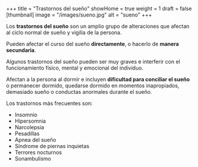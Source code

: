 +++
title = "Trastornos del sueño"
showHome = true
weight = 1
draft = false
[thumbnail]
image = "/images/sueno.jpg"
alt = "sueno"
+++

Los **trastornos del sueño** son un amplio grupo de alteraciones que afectan al ciclo normal
de sueño y vigilia de la persona.

Pueden afectar el curso del sueño **directamente**, o hacerlo de **manera secundaria**.

Algunos trastornos del sueño pueden ser muy graves e interferir con el funcionamiento físico,
mental y emocional del individuo.

Afectan a la persona al dormir e incluyen **dificultad para conciliar el sueño** o permanecer
dormido, quedarse dormido en momentos inapropiados, demasiado sueño o conductas
anormales durante el sueño.

Los trastornos más frecuentes son:

- Insomnio
- Hipersomnia
- Narcolepsia
- Pesadillas
- Apnea del sueño
- Síndrome de piernas inquietas
- Terrores nocturnos
- Sonambulismo